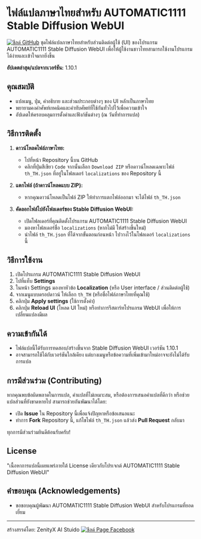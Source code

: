 # ไฟล์แปลภาษาไทยสำหรับ AUTOMATIC1111 Stable Diffusion WebUI

[![ชีลด์ GitHub](https://img.shields.io/badge/GitHub-Repository-blue.svg)]([https://github.com/YOUR_USERNAME/YOUR_REPOSITORY_NAME](https://github.com/zenityX12/stable-diffusion-webui-thai-localization/))  ชุดไฟล์แปลภาษาไทยสำหรับส่วนติดต่อผู้ใช้ (UI) ของโปรแกรม AUTOMATIC1111 Stable Diffusion WebUI เพื่อให้ผู้ใช้งานชาวไทยสามารถใช้งานโปรแกรมได้ง่ายและเข้าใจมากยิ่งขึ้น

**อัปเดตล่าสุด/แปลจากเวอร์ชัน:** 1.10.1

## คุณสมบัติ

* แปลเมนู, ปุ่ม, คำอธิบาย และส่วนประกอบต่างๆ ของ UI หลักเป็นภาษาไทย
* พยายามคงคำศัพท์เทคนิคและคำทับศัพท์ที่ใช้กันทั่วไปไว้เพื่อความเข้าใจ
* อัปเดตให้ครอบคลุมการตั้งค่าและฟังก์ชันต่างๆ (ณ วันที่ทำการแปล)

## วิธีการติดตั้ง

1.  **ดาวน์โหลดไฟล์ภาษาไทย:**
    * ไปที่หน้า Repository นี้บน GitHub
    * คลิกที่ปุ่มสีเขียว `Code` จากนั้นเลือก `Download ZIP` หรือดาวน์โหลดเฉพาะไฟล์ `th_TH.json` ที่อยู่ในโฟลเดอร์ `localizations` ของ Repository นี้

2.  **แตกไฟล์ (ถ้าดาวน์โหลดแบบ ZIP):**
    * หากคุณดาวน์โหลดเป็นไฟล์ ZIP ให้ทำการแตกไฟล์ออกมา จะได้ไฟล์ `th_TH.json`

3.  **คัดลอกไฟล์ไปยังโฟลเดอร์ของ Stable Diffusion WebUI:**
    * เปิดโฟลเดอร์ที่คุณติดตั้งโปรแกรม AUTOMATIC1111 Stable Diffusion WebUI
    * มองหาโฟลเดอร์ชื่อ `localizations` (หากไม่มี ให้สร้างขึ้นใหม่)
    * นำไฟล์ `th_TH.json` ที่ได้จากขั้นตอนก่อนหน้า ไปวางไว้ในโฟลเดอร์ `localizations` นี้

## วิธีการใช้งาน

1.  เปิดโปรแกรม AUTOMATIC1111 Stable Diffusion WebUI
2.  ไปที่แท็บ **Settings**
3.  ในหน้า Settings มองหาหัวข้อ **Localization** (หรือ User interface / ส่วนติดต่อผู้ใช้)
4.  จากเมนูแบบดรอปดาวน์ ให้เลือก `th_TH` (หรือชื่อไฟล์ภาษาไทยที่คุณใช้)
5.  คลิกปุ่ม **Apply settings** (ใช้การตั้งค่า)
6.  คลิกปุ่ม **Reload UI** (โหลด UI ใหม่) หรือทำการรีสตาร์ทโปรแกรม WebUI เพื่อให้การเปลี่ยนแปลงมีผล

## ความเข้ากันได้

* ไฟล์แปลนี้ได้รับการทดสอบ/สร้างขึ้นจาก Stable Diffusion WebUI เวอร์ชัน 1.10.1
* อาจสามารถใช้ได้กับเวอร์ชันใกล้เคียง แต่บางเมนูหรือข้อความที่เพิ่มเข้ามาใหม่อาจจะยังไม่ได้รับการแปล

## การมีส่วนร่วม (Contributing)

หากคุณพบข้อผิดพลาดในการแปล, คำแปลที่ไม่เหมาะสม, หรือต้องการเสนอคำแปลที่ดีกว่า หรือช่วยแปลส่วนที่ยังขาดหายไป สามารถช่วยกันพัฒนาได้โดย:

* เปิด **Issue** ใน Repository นี้เพื่อแจ้งปัญหาหรือข้อเสนอแนะ
* ทำการ **Fork** Repository นี้, แก้ไขไฟล์ `th_TH.json` แล้วส่ง **Pull Request** กลับมา

ทุกการมีส่วนร่วมยินดีต้อนรับครับ!

## License

"เนื้อหาการแปลนี้เผยแพร่ภายใต้ License เดียวกับโปรเจกต์ AUTOMATIC1111 Stable Diffusion WebUI"

## คำขอบคุณ (Acknowledgements)

* ขอขอบคุณผู้พัฒนา AUTOMATIC1111 Stable Diffusion WebUI สำหรับโปรแกรมที่ยอดเยี่ยม

---

สร้างสรรค์โดย: ZenityX AI Stuido
[![ชีลด์ Page Facebook](https://img.shields.io/badge/Facebook-ติดตามเรา-blue?style=for-the-badge&logo=facebook)]((https://web.facebook.com/zenityXAiStudio/))
